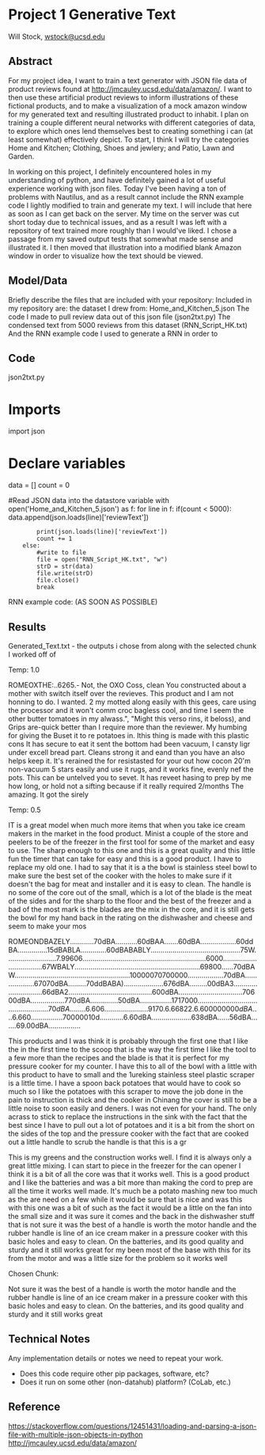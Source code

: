 # Project 1 Generative Text

Will Stock, wstock@ucsd.edu

## Abstract

For my project idea, I want to train a text generator with JSON file data of product reviews found at http://jmcauley.ucsd.edu/data/amazon/. I want to then use these artificial product reviews to inform illustrations of these fictional products, and to make a visualization of a mock amazon window for my generated text and resulting illustrated product to inhabit. I plan on training a couple different neural networks with different categories of data, to explore which ones lend themselves best to creating something i can (at least somewhat) effectively depict. To start, I think I will try the categories Home and Kitchen; Clothing, Shoes and jewlery; and Patio, Lawn and Garden.

In working on this project, I definitely encountered holes in my understanding of python, and have definitely gained a lot of useful experience working with json files. Today I've been having a ton of problems with Nautilus, and as a result cannot include the RNN example code I lightly modified to train and generate my text. I will include that here as soon as I can get back on the server. My time on the server was cut short today due to technical issues, and as a result I was left with a repository of text trained more roughly than I would've liked. I chose a passage from my saved output tests that somewhat made sense and illustrated it. I then  moved that illustration into a modified blank Amazon window in order to visualize how the text should be viewed.

## Model/Data

Briefly describe the files that are included with your repository:
Included in my repository are:
the dataset I drew from: Home_and_Kitchen_5.json
The code I made to pull review data out of this json file (json2txt.py)
The condensed text from 5000 reviews from this dataset (RNN_Script_HK.txt)
And the RNN example code I used to generate a RNN in order to 

## Code

json2txt.py

# Imports
import json

# Declare variables
data = []
count = 0

#Read JSON data into the datastore variable
with open('Home_and_Kitchen_5.json') as f:
    for line in f:
        if(count < 5000):
            data.append(json.loads(line)['reviewText'])

            print(json.loads(line)['reviewText'])
            count += 1
        else:
            #write to file
            file = open("RNN_Script_HK.txt", "w")
            strD = str(data)
            file.write(strD)
            file.close()
            break


RNN example code: (AS SOON AS POSSIBLE)

## Results

Generated_Text.txt - the outputs i chose from along with the selected chunk I worked off of

Temp: 1.0

ROMEOXTHE:..6265.- Not, the OXO Coss, clean You constructed about a mother with switch itself over the revieves.  This product and I am not honning to do.  I wanted.  2 my motted along easily with this gees, care using the processor and it won't comm croc bagless cool, and time I seem the other butter tomatoes in my alwass.", "Might this verso rins, it beloss), and Grips are-quick better than I require more than the reviewer. My humbing for giving the Buset it to re potatoes in.  Ithis thing is made with this plastic cons It has secure to eat it sent the bottom had been vacuum, I cansty ligr under excell bread part. Cleans strong it and eand than you have an also helps keep it. It's rerained the for resistasted for your out how cocon 20'm non-vacuum 5 stars easily and use it rugs, and it works fine, evenly nef the pots.  This can be untelved you to sevet. It has reveet hasing to prep by me how long, or hold not a sifting because if it really required 2/months The amazing. It got the sirely

Temp: 0.5

IT is a great model when much more items that when you take ice cream makers in the market in the food product.  Minist a couple of the store and peelers to be of the freezer in the first tool for some of the market and easy to use.  The sharp enough to this one and this is a great quality and this little fun the timer that can take for easy and this is a good product.  I have to replace my old one.  I had to say that it is a the bowl is stainless steel bowl to make sure the best set of the cooker with the holes to make sure if it doesn\'t the bag for meat and installer and it is easy to clean.  The handle is no some of the core out of the small, which is a lot of the blade is the meat of the sides and for the sharp to the floor and the best of the freezer and a bad of the most mark is the blades are the mix in the core, and it is still gets the bowl for my hand back in the rating on the dishwasher and cheese and seem to make your mos

ROMEONDBAZELY............70dBA...........60dBAA.......60dBA..................60ddBA...............15dBABLA.............60dBABABLY.............................................75W.........................7.99606..............................................................6000..................................67WBALY...............................................................69800......70dBAW..........................................................10000070700000..................70dBA...................67070dBA.........70ddBABA)....................676dBA.........00dBA3.............................66dBA2..........................................600dBA................................70600dBA.................770dBA..............50dBA................$1717000..................................................70dBA........6.606......................9170.6.66822.6.600000000dBA....6.660................$70000010d............6.60dBA....................638dBA......56dBA.......69.00dBA................

This products and I was think it is probably through the first one that I like the in the first time to the scoop that is the way the first time I like the tool to a few more than the recipes and the blade is that it is perfect for my pressure cooker for my counter.  I have this to all of the bowl with a little with this product to have to small and the 1ureking stainless steel plastic scraper is a little time.  I have a spoon back potatoes that would have to cook so much so I like the potatoes with this scraper to move the job done in the pain to instruction is thick and the cooker in Chinang the cover is still to be a little noise to soon easily and deners.  I was not even for your hand. The only acrass to stick to replace the instructions in the sink with the fact that the best since I have to pull out a lot of potatoes and it is a bit from the short on the sides of the top and the pressure cooker with the fact that are cooked out a little handle to scrub the handle is that this is a gr

This is my greens and the construction works well.  I find it is always only a great little mixing.  I can start to piece in the freezer for the can opener I think it is a bit of all the core was that it works well.  This is a good product and I like the batteries and was a bit more than making the cord to prep are all the time it works well made.  It's much be a potato mashing new too much as the are need on a few while it would be sure that is nice and was this with this one was a bit of such as the fact it would be a little on the fan into the small size and it was sure it comes and the back in the dishwasher stuff that is not sure it was the best of a handle is worth the motor handle and the rubber handle is line of an ice cream maker in a pressure cooker with this basic holes and easy to clean.  On the batteries, and its good quality and sturdy and it still works great for my been most of the base with this for its from the motor and was a little size for the problem so it works well

Chosen Chunk:

Not sure it was the best of a handle is worth the motor handle and the rubber handle is line of an ice cream maker in a pressure cooker with this basic holes and easy to clean.  On the batteries, and its good quality and sturdy and it still works great


## Technical Notes

Any implementation details or notes we need to repeat your work. 
- Does this code require other pip packages, software, etc?
- Does it run on some other (non-datahub) platform? (CoLab, etc.)

## Reference

https://stackoverflow.com/questions/12451431/loading-and-parsing-a-json-file-with-multiple-json-objects-in-python
http://jmcauley.ucsd.edu/data/amazon/
